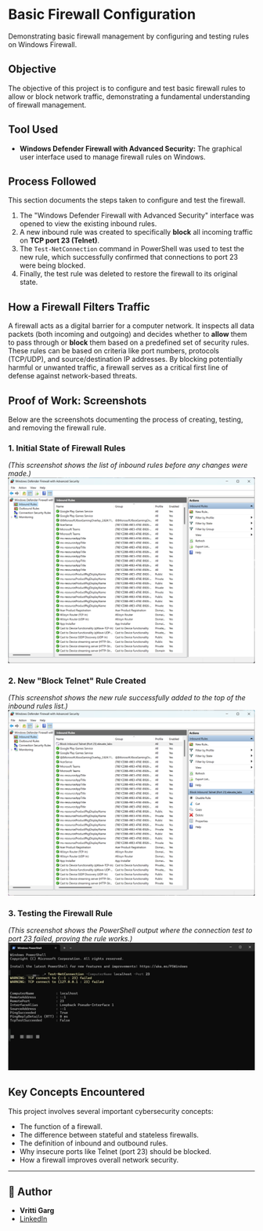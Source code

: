 # Basic Firewall Configuration
Demonstrating basic firewall management by configuring and testing rules on Windows Firewall.

## Objective
The objective of this project is to configure and test basic firewall rules to allow or block network traffic, demonstrating a fundamental understanding of firewall management.

## Tool Used
* **Windows Defender Firewall with Advanced Security:** The graphical user interface used to manage firewall rules on Windows.

## Process Followed
This section documents the steps taken to configure and test the firewall.

1.  The "Windows Defender Firewall with Advanced Security" interface was opened to view the existing inbound rules.
2.  A new inbound rule was created to specifically **block** all incoming traffic on **TCP port 23 (Telnet)**.
3.  The `Test-NetConnection` command in PowerShell was used to test the new rule, which successfully confirmed that connections to port 23 were being blocked.
4.  Finally, the test rule was deleted to restore the firewall to its original state.

## How a Firewall Filters Traffic
A firewall acts as a digital barrier for a computer network. It inspects all data packets (both incoming and outgoing) and decides whether to **allow** them to pass through or **block** them based on a predefined set of security rules. These rules can be based on criteria like port numbers, protocols (TCP/UDP), and source/destination IP addresses. By blocking potentially harmful or unwanted traffic, a firewall serves as a critical first line of defense against network-based threats.

## Proof of Work: Screenshots
Below are the screenshots documenting the process of creating, testing, and removing the firewall rule.

### 1. Initial State of Firewall Rules
*(This screenshot shows the list of inbound rules before any changes were made.)*
![Initial Firewall Rules](initial.png)

### 2. New "Block Telnet" Rule Created
*(This screenshot shows the new rule successfully added to the top of the inbound rules list.)*
![New Block Rule](blocked.png)

### 3. Testing the Firewall Rule
*(This screenshot shows the PowerShell output where the connection test to port 23 failed, proving the rule works.)*
![Connection Test Failed](failed_port.jpg)

## Key Concepts Encountered
This project involves several important cybersecurity concepts:
* The function of a firewall.
* The difference between stateful and stateless firewalls.
* The definition of inbound and outbound rules.
* Why insecure ports like Telnet (port 23) should be blocked.
* How a firewall improves overall network security.

---
## 👤 Author

* **Vritti Garg**
* [LinkedIn](https://www.linkedin.com/in/vritti-garg-682667284/)
